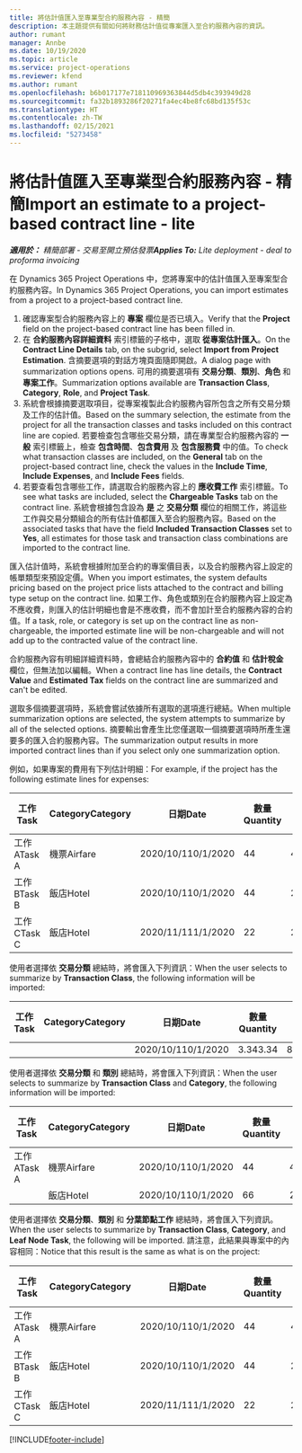 ```yaml
---
title: 將估計值匯入至專業型合約服務內容 - 精簡
description: 本主題提供有關如何將財務估計值從專案匯入至合約服務內容的資訊。
author: rumant
manager: Annbe
ms.date: 10/19/2020
ms.topic: article
ms.service: project-operations
ms.reviewer: kfend
ms.author: rumant
ms.openlocfilehash: b6b017177e718110969363844d5db4c393949d28
ms.sourcegitcommit: fa32b1893286f20271fa4ec4be8fc68bd135f53c
ms.translationtype: HT
ms.contentlocale: zh-TW
ms.lasthandoff: 02/15/2021
ms.locfileid: "5273458"
---
```

# <a name="import-an-estimate-to-a-project-based-contract-line---lite"></a><span data-ttu-id="36bc8-103">將估計值匯入至專業型合約服務內容 - 精簡</span><span class="sxs-lookup"><span data-stu-id="36bc8-103">Import an estimate to a project-based contract line - lite</span></span>

<span data-ttu-id="36bc8-104">_**適用於：** 精簡部署 - 交易至開立預估發票_</span><span class="sxs-lookup"><span data-stu-id="36bc8-104">_**Applies To:** Lite deployment - deal to proforma invoicing_</span></span>

<span data-ttu-id="36bc8-105">在 Dynamics 365 Project Operations 中，您將專案中的估計值匯入至專案型合約服務內容。</span><span class="sxs-lookup"><span data-stu-id="36bc8-105">In Dynamics 365 Project Operations, you can import estimates from a project to a project-based contract line.</span></span>

1. <span data-ttu-id="36bc8-106">確認專案型合約服務內容上的 **專案** 欄位是否已填入。</span><span class="sxs-lookup"><span data-stu-id="36bc8-106">Verify that the **Project** field on the project-based contract line has been filled in.</span></span>
2. <span data-ttu-id="36bc8-107">在 **合約服務內容詳細資料** 索引標籤的子格中，選取 **從專案估計匯入**。</span><span class="sxs-lookup"><span data-stu-id="36bc8-107">On the **Contract Line Details** tab, on the subgrid, select **Import from Project Estimation**.</span></span> <span data-ttu-id="36bc8-108">含摘要選項的對話方塊頁面隨即開啟。</span><span class="sxs-lookup"><span data-stu-id="36bc8-108">A dialog page with summarization options opens.</span></span> <span data-ttu-id="36bc8-109">可用的摘要選項有 **交易分類**、**類別**、**角色** 和 **專案工作**。</span><span class="sxs-lookup"><span data-stu-id="36bc8-109">Summarization options available are **Transaction Class**, **Category**, **Role**, and **Project Task**.</span></span>
3. <span data-ttu-id="36bc8-110">系統會根據摘要選取項目，從專案複製此合約服務內容所包含之所有交易分類及工作的估計值。</span><span class="sxs-lookup"><span data-stu-id="36bc8-110">Based on the summary selection, the estimate from the project for all the transaction classes and tasks included on this contract line are copied.</span></span> <span data-ttu-id="36bc8-111">若要檢查包含哪些交易分類，請在專業型合約服務內容的 **一般** 索引標籤上，檢查 **包含時間**、**包含費用** 及 **包含服務費** 中的值。</span><span class="sxs-lookup"><span data-stu-id="36bc8-111">To check what transaction classes are included, on the **General** tab on the project-based contract line, check the values in the **Include Time**, **Include Expenses**, and **Include Fees** fields.</span></span> 
4. <span data-ttu-id="36bc8-112">若要查看包含哪些工作，請選取合約服務內容上的 **應收費工作** 索引標籤。</span><span class="sxs-lookup"><span data-stu-id="36bc8-112">To see what tasks are included, select the **Chargeable Tasks** tab on the contract line.</span></span> <span data-ttu-id="36bc8-113">系統會根據包含設為 **是** 之 **交易分類** 欄位的相關工作，將這些工作與交易分類組合的所有估計值都匯入至合約服務內容。</span><span class="sxs-lookup"><span data-stu-id="36bc8-113">Based on the associated tasks that have the field **Included Transaction Classes** set to **Yes**, all estimates for those task and transaction class combinations are imported to the contract line.</span></span>

<span data-ttu-id="36bc8-114">匯入估計值時，系統會根據附加至合約的專案價目表，以及合約服務內容上設定的帳單類型來預設定價。</span><span class="sxs-lookup"><span data-stu-id="36bc8-114">When you import estimates, the system defaults pricing based on the project price lists attached to the contract and billing type setup on the contract line.</span></span> <span data-ttu-id="36bc8-115">如果工作、角色或類別在合約服務內容上設定為不應收費，則匯入的估計明細也會是不應收費，而不會加計至合約服務內容的合約值。</span><span class="sxs-lookup"><span data-stu-id="36bc8-115">If a task, role, or category is set up on the contract line as non-chargeable, the imported estimate line will be non-chargeable and will not add up to the contracted value of the contract line.</span></span>

<span data-ttu-id="36bc8-116">合約服務內容有明細詳細資料時，會總結合約服務內容中的 **合約值** 和 **估計稅金** 欄位，但無法加以編輯。</span><span class="sxs-lookup"><span data-stu-id="36bc8-116">When a contract line has line details, the **Contract Value** and **Estimated Tax** fields on the contract line are summarized and can't be edited.</span></span>

<span data-ttu-id="36bc8-117">選取多個摘要選項時，系統會嘗試依據所有選取的選項進行總結。</span><span class="sxs-lookup"><span data-stu-id="36bc8-117">When multiple summarization options are selected, the system attempts to summarize by all of the selected options.</span></span> <span data-ttu-id="36bc8-118">摘要輸出會產生比您僅選取一個摘要選項時所產生還要多的匯入合約服務內容。</span><span class="sxs-lookup"><span data-stu-id="36bc8-118">The summarization output results in more imported contract lines than if you select only one summarization option.</span></span>

<span data-ttu-id="36bc8-119">例如，如果專案的費用有下列估計明細：</span><span class="sxs-lookup"><span data-stu-id="36bc8-119">For example, if the project has the following estimate lines for expenses:</span></span>

| <span data-ttu-id="36bc8-120">工作​​</span><span class="sxs-lookup"><span data-stu-id="36bc8-120">Task</span></span> | <span data-ttu-id="36bc8-121">Category</span><span class="sxs-lookup"><span data-stu-id="36bc8-121">Category</span></span> | <span data-ttu-id="36bc8-122">日期</span><span class="sxs-lookup"><span data-stu-id="36bc8-122">Date</span></span> | <span data-ttu-id="36bc8-123">數量</span><span class="sxs-lookup"><span data-stu-id="36bc8-123">Quantity</span></span> | <span data-ttu-id="36bc8-124">單價</span><span class="sxs-lookup"><span data-stu-id="36bc8-124">Unit price</span></span> | <span data-ttu-id="36bc8-125">總數</span><span class="sxs-lookup"><span data-stu-id="36bc8-125">Amount</span></span> |
| --- | --- | --- | --- | --- | --- |
| <span data-ttu-id="36bc8-126">工作 A</span><span class="sxs-lookup"><span data-stu-id="36bc8-126">Task A</span></span> | <span data-ttu-id="36bc8-127">機票</span><span class="sxs-lookup"><span data-stu-id="36bc8-127">Airfare</span></span> | <span data-ttu-id="36bc8-128">2020/10/1</span><span class="sxs-lookup"><span data-stu-id="36bc8-128">10/1/2020</span></span> | <span data-ttu-id="36bc8-129">4</span><span class="sxs-lookup"><span data-stu-id="36bc8-129">4</span></span> | <span data-ttu-id="36bc8-130">400</span><span class="sxs-lookup"><span data-stu-id="36bc8-130">400</span></span> | <span data-ttu-id="36bc8-131">1600</span><span class="sxs-lookup"><span data-stu-id="36bc8-131">1600</span></span> |
| <span data-ttu-id="36bc8-132">工作 B</span><span class="sxs-lookup"><span data-stu-id="36bc8-132">Task B</span></span> | <span data-ttu-id="36bc8-133">飯店</span><span class="sxs-lookup"><span data-stu-id="36bc8-133">Hotel</span></span> | <span data-ttu-id="36bc8-134">2020/10/1</span><span class="sxs-lookup"><span data-stu-id="36bc8-134">10/1/2020</span></span> | <span data-ttu-id="36bc8-135">4</span><span class="sxs-lookup"><span data-stu-id="36bc8-135">4</span></span> | <span data-ttu-id="36bc8-136">200</span><span class="sxs-lookup"><span data-stu-id="36bc8-136">200</span></span> | <span data-ttu-id="36bc8-137">800</span><span class="sxs-lookup"><span data-stu-id="36bc8-137">800</span></span> |
| <span data-ttu-id="36bc8-138">工作 C</span><span class="sxs-lookup"><span data-stu-id="36bc8-138">Task C</span></span> | <span data-ttu-id="36bc8-139">飯店</span><span class="sxs-lookup"><span data-stu-id="36bc8-139">Hotel</span></span> | <span data-ttu-id="36bc8-140">2020/11/1</span><span class="sxs-lookup"><span data-stu-id="36bc8-140">11/1/2020</span></span> | <span data-ttu-id="36bc8-141">2</span><span class="sxs-lookup"><span data-stu-id="36bc8-141">2</span></span> | <span data-ttu-id="36bc8-142">200</span><span class="sxs-lookup"><span data-stu-id="36bc8-142">200</span></span> | <span data-ttu-id="36bc8-143">400</span><span class="sxs-lookup"><span data-stu-id="36bc8-143">400</span></span> |

<span data-ttu-id="36bc8-144">使用者選擇依 **交易分類** 總結時，將會匯入下列資訊：</span><span class="sxs-lookup"><span data-stu-id="36bc8-144">When the user selects to summarize by **Transaction Class**, the following information will be imported:</span></span>

| <span data-ttu-id="36bc8-145">工作​​</span><span class="sxs-lookup"><span data-stu-id="36bc8-145">Task</span></span> | <span data-ttu-id="36bc8-146">Category</span><span class="sxs-lookup"><span data-stu-id="36bc8-146">Category</span></span> | <span data-ttu-id="36bc8-147">日期</span><span class="sxs-lookup"><span data-stu-id="36bc8-147">Date</span></span> | <span data-ttu-id="36bc8-148">數量</span><span class="sxs-lookup"><span data-stu-id="36bc8-148">Quantity</span></span> | <span data-ttu-id="36bc8-149">單價</span><span class="sxs-lookup"><span data-stu-id="36bc8-149">Unit price</span></span> | <span data-ttu-id="36bc8-150">總數</span><span class="sxs-lookup"><span data-stu-id="36bc8-150">Amount</span></span> |
| --- | --- | --- | --- | --- | --- |
| &nbsp; | &nbsp; | <span data-ttu-id="36bc8-151">2020/10/1</span><span class="sxs-lookup"><span data-stu-id="36bc8-151">10/1/2020</span></span> | <span data-ttu-id="36bc8-152">3.34</span><span class="sxs-lookup"><span data-stu-id="36bc8-152">3.34</span></span> | <span data-ttu-id="36bc8-153">840</span><span class="sxs-lookup"><span data-stu-id="36bc8-153">840</span></span> | <span data-ttu-id="36bc8-154">2800</span><span class="sxs-lookup"><span data-stu-id="36bc8-154">2800</span></span> |

<span data-ttu-id="36bc8-155">使用者選擇依 **交易分類** 和 **類別** 總結時，將會匯入下列資訊：</span><span class="sxs-lookup"><span data-stu-id="36bc8-155">When the user selects to summarize by **Transaction Class** and **Category**, the following information will be imported:</span></span>

| <span data-ttu-id="36bc8-156">工作​​</span><span class="sxs-lookup"><span data-stu-id="36bc8-156">Task</span></span> | <span data-ttu-id="36bc8-157">Category</span><span class="sxs-lookup"><span data-stu-id="36bc8-157">Category</span></span> | <span data-ttu-id="36bc8-158">日期</span><span class="sxs-lookup"><span data-stu-id="36bc8-158">Date</span></span> | <span data-ttu-id="36bc8-159">數量</span><span class="sxs-lookup"><span data-stu-id="36bc8-159">Quantity</span></span> | <span data-ttu-id="36bc8-160">單價</span><span class="sxs-lookup"><span data-stu-id="36bc8-160">Unit price</span></span> | <span data-ttu-id="36bc8-161">總數</span><span class="sxs-lookup"><span data-stu-id="36bc8-161">Amount</span></span> |
| --- | --- | --- | --- | --- | --- |
| <span data-ttu-id="36bc8-162">工作 A</span><span class="sxs-lookup"><span data-stu-id="36bc8-162">Task A</span></span> | <span data-ttu-id="36bc8-163">機票</span><span class="sxs-lookup"><span data-stu-id="36bc8-163">Airfare</span></span> | <span data-ttu-id="36bc8-164">2020/10/1</span><span class="sxs-lookup"><span data-stu-id="36bc8-164">10/1/2020</span></span> | <span data-ttu-id="36bc8-165">4</span><span class="sxs-lookup"><span data-stu-id="36bc8-165">4</span></span> | <span data-ttu-id="36bc8-166">400</span><span class="sxs-lookup"><span data-stu-id="36bc8-166">400</span></span> | <span data-ttu-id="36bc8-167">1600</span><span class="sxs-lookup"><span data-stu-id="36bc8-167">1600</span></span> |
| &nbsp;| <span data-ttu-id="36bc8-168">飯店</span><span class="sxs-lookup"><span data-stu-id="36bc8-168">Hotel</span></span> | <span data-ttu-id="36bc8-169">2020/10/1</span><span class="sxs-lookup"><span data-stu-id="36bc8-169">10/1/2020</span></span> | <span data-ttu-id="36bc8-170">6</span><span class="sxs-lookup"><span data-stu-id="36bc8-170">6</span></span> | <span data-ttu-id="36bc8-171">200</span><span class="sxs-lookup"><span data-stu-id="36bc8-171">200</span></span> | <span data-ttu-id="36bc8-172">1200</span><span class="sxs-lookup"><span data-stu-id="36bc8-172">1200</span></span> |

<span data-ttu-id="36bc8-173">使用者選擇依 **交易分類**、**類別** 和 **分葉節點工作** 總結時，將會匯入下列資訊。</span><span class="sxs-lookup"><span data-stu-id="36bc8-173">When the user selects to summarize by **Transaction Class**, **Category**, and **Leaf Node Task**, the following will be imported.</span></span> <span data-ttu-id="36bc8-174">請注意，此結果與專案中的內容相同：</span><span class="sxs-lookup"><span data-stu-id="36bc8-174">Notice that this result is the same as what is on the project:</span></span>

| <span data-ttu-id="36bc8-175">工作​​</span><span class="sxs-lookup"><span data-stu-id="36bc8-175">Task</span></span> | <span data-ttu-id="36bc8-176">Category</span><span class="sxs-lookup"><span data-stu-id="36bc8-176">Category</span></span> | <span data-ttu-id="36bc8-177">日期</span><span class="sxs-lookup"><span data-stu-id="36bc8-177">Date</span></span> | <span data-ttu-id="36bc8-178">數量</span><span class="sxs-lookup"><span data-stu-id="36bc8-178">Quantity</span></span> | <span data-ttu-id="36bc8-179">單價</span><span class="sxs-lookup"><span data-stu-id="36bc8-179">Unit price</span></span> | <span data-ttu-id="36bc8-180">總數</span><span class="sxs-lookup"><span data-stu-id="36bc8-180">Amount</span></span> |
| --- | --- | --- | --- | --- | --- |
| <span data-ttu-id="36bc8-181">工作 A</span><span class="sxs-lookup"><span data-stu-id="36bc8-181">Task A</span></span> | <span data-ttu-id="36bc8-182">機票</span><span class="sxs-lookup"><span data-stu-id="36bc8-182">Airfare</span></span> | <span data-ttu-id="36bc8-183">2020/10/1</span><span class="sxs-lookup"><span data-stu-id="36bc8-183">10/1/2020</span></span> | <span data-ttu-id="36bc8-184">4</span><span class="sxs-lookup"><span data-stu-id="36bc8-184">4</span></span> | <span data-ttu-id="36bc8-185">400</span><span class="sxs-lookup"><span data-stu-id="36bc8-185">400</span></span> | <span data-ttu-id="36bc8-186">1600</span><span class="sxs-lookup"><span data-stu-id="36bc8-186">1600</span></span> |
| <span data-ttu-id="36bc8-187">工作 B</span><span class="sxs-lookup"><span data-stu-id="36bc8-187">Task B</span></span> | <span data-ttu-id="36bc8-188">飯店</span><span class="sxs-lookup"><span data-stu-id="36bc8-188">Hotel</span></span> | <span data-ttu-id="36bc8-189">2020/10/1</span><span class="sxs-lookup"><span data-stu-id="36bc8-189">10/1/2020</span></span> | <span data-ttu-id="36bc8-190">4</span><span class="sxs-lookup"><span data-stu-id="36bc8-190">4</span></span> | <span data-ttu-id="36bc8-191">200</span><span class="sxs-lookup"><span data-stu-id="36bc8-191">200</span></span> | <span data-ttu-id="36bc8-192">800</span><span class="sxs-lookup"><span data-stu-id="36bc8-192">800</span></span> |
| <span data-ttu-id="36bc8-193">工作 C</span><span class="sxs-lookup"><span data-stu-id="36bc8-193">Task C</span></span> | <span data-ttu-id="36bc8-194">飯店</span><span class="sxs-lookup"><span data-stu-id="36bc8-194">Hotel</span></span> | <span data-ttu-id="36bc8-195">2020/11/1</span><span class="sxs-lookup"><span data-stu-id="36bc8-195">11/1/2020</span></span> | <span data-ttu-id="36bc8-196">2</span><span class="sxs-lookup"><span data-stu-id="36bc8-196">2</span></span> | <span data-ttu-id="36bc8-197">200</span><span class="sxs-lookup"><span data-stu-id="36bc8-197">200</span></span> | <span data-ttu-id="36bc8-198">400</span><span class="sxs-lookup"><span data-stu-id="36bc8-198">400</span></span> |


[!INCLUDE[footer-include](../../includes/footer-banner.md)]